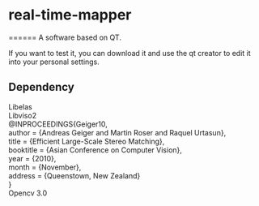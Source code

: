 # real-time-mapper
======
A software based on QT.

If you want to test it, you can download it and use the qt creator to edit it into your personal settings.

Dependency<br> 
------
Libelas<br> 
Libviso2<br> 
@INPROCEEDINGS{Geiger10,<br> 
 author = {Andreas Geiger and Martin Roser and Raquel Urtasun},<br> 
 title = {Efficient Large-Scale Stereo Matching},<br> 
 booktitle = {Asian Conference on Computer Vision},<br> 
 year = {2010},<br> 
 month = {November},<br> 
 address = {Queenstown, New Zealand}<br> 
}<br> 
Opencv 3.0<br> 
